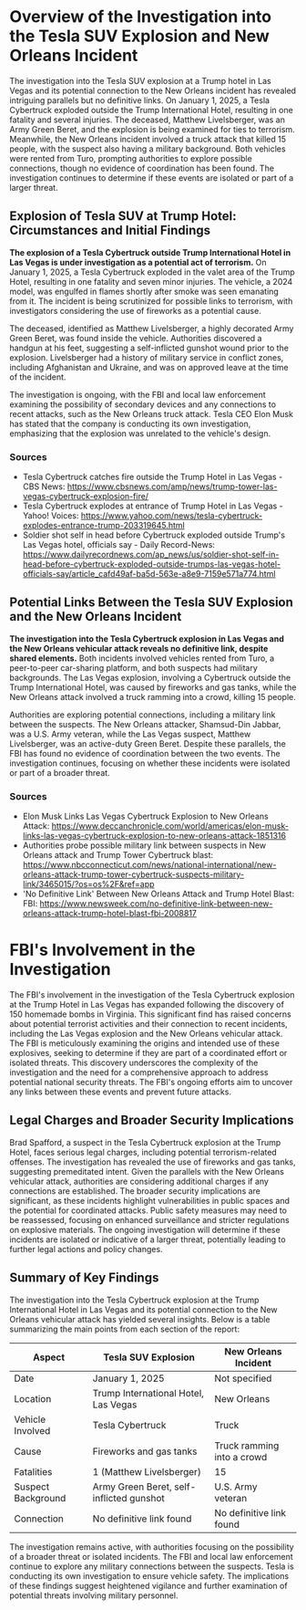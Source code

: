 # Overview of the Investigation into the Tesla SUV Explosion and New Orleans Incident

The investigation into the Tesla SUV explosion at a Trump hotel in Las Vegas and its potential connection to the New Orleans incident has revealed intriguing parallels but no definitive links. On January 1, 2025, a Tesla Cybertruck exploded outside the Trump International Hotel, resulting in one fatality and several injuries. The deceased, Matthew Livelsberger, was an Army Green Beret, and the explosion is being examined for ties to terrorism. Meanwhile, the New Orleans incident involved a truck attack that killed 15 people, with the suspect also having a military background. Both vehicles were rented from Turo, prompting authorities to explore possible connections, though no evidence of coordination has been found. The investigation continues to determine if these events are isolated or part of a larger threat.

## Explosion of Tesla SUV at Trump Hotel: Circumstances and Initial Findings

**The explosion of a Tesla Cybertruck outside Trump International Hotel in Las Vegas is under investigation as a potential act of terrorism.** On January 1, 2025, a Tesla Cybertruck exploded in the valet area of the Trump Hotel, resulting in one fatality and seven minor injuries. The vehicle, a 2024 model, was engulfed in flames shortly after smoke was seen emanating from it. The incident is being scrutinized for possible links to terrorism, with investigators considering the use of fireworks as a potential cause.

The deceased, identified as Matthew Livelsberger, a highly decorated Army Green Beret, was found inside the vehicle. Authorities discovered a handgun at his feet, suggesting a self-inflicted gunshot wound prior to the explosion. Livelsberger had a history of military service in conflict zones, including Afghanistan and Ukraine, and was on approved leave at the time of the incident.

The investigation is ongoing, with the FBI and local law enforcement examining the possibility of secondary devices and any connections to recent attacks, such as the New Orleans truck attack. Tesla CEO Elon Musk has stated that the company is conducting its own investigation, emphasizing that the explosion was unrelated to the vehicle's design.

### Sources
- Tesla Cybertruck catches fire outside the Trump Hotel in Las Vegas - CBS News: https://www.cbsnews.com/amp/news/trump-tower-las-vegas-cybertruck-explosion-fire/
- Tesla Cybertruck explodes at entrance of Trump Hotel in Las Vegas - Yahoo! Voices: https://www.yahoo.com/news/tesla-cybertruck-explodes-entrance-trump-203319645.html
- Soldier shot self in head before Cybertruck exploded outside Trump's Las Vegas hotel, officials say - Daily Record-News: https://www.dailyrecordnews.com/ap_news/us/soldier-shot-self-in-head-before-cybertruck-exploded-outside-trumps-las-vegas-hotel-officials-say/article_cafd49af-ba5d-563e-a8e9-7159e571a774.html

## Potential Links Between the Tesla SUV Explosion and the New Orleans Incident

**The investigation into the Tesla Cybertruck explosion in Las Vegas and the New Orleans vehicular attack reveals no definitive link, despite shared elements.** Both incidents involved vehicles rented from Turo, a peer-to-peer car-sharing platform, and both suspects had military backgrounds. The Las Vegas explosion, involving a Cybertruck outside the Trump International Hotel, was caused by fireworks and gas tanks, while the New Orleans attack involved a truck ramming into a crowd, killing 15 people.

Authorities are exploring potential connections, including a military link between the suspects. The New Orleans attacker, Shamsud-Din Jabbar, was a U.S. Army veteran, while the Las Vegas suspect, Matthew Livelsberger, was an active-duty Green Beret. Despite these parallels, the FBI has found no evidence of coordination between the two events. The investigation continues, focusing on whether these incidents were isolated or part of a broader threat.

### Sources
- Elon Musk Links Las Vegas Cybertruck Explosion to New Orleans Attack: https://www.deccanchronicle.com/world/americas/elon-musk-links-las-vegas-cybertruck-explosion-to-new-orleans-attack-1851316
- Authorities probe possible military link between suspects in New Orleans attack and Trump Tower Cybertruck blast: https://www.nbcconnecticut.com/news/national-international/new-orleans-attack-trump-tower-cybertruck-suspects-military-link/3465015/?os=os%2F&ref=app
- 'No Definitive Link' Between New Orleans Attack and Trump Hotel Blast: FBI: https://www.newsweek.com/no-definitive-link-between-new-orleans-attack-trump-hotel-blast-fbi-2008817

# FBI's Involvement in the Investigation

The FBI's involvement in the investigation of the Tesla Cybertruck explosion at the Trump Hotel in Las Vegas has expanded following the discovery of 150 homemade bombs in Virginia. This significant find has raised concerns about potential terrorist activities and their connection to recent incidents, including the Las Vegas explosion and the New Orleans vehicular attack. The FBI is meticulously examining the origins and intended use of these explosives, seeking to determine if they are part of a coordinated effort or isolated threats. This discovery underscores the complexity of the investigation and the need for a comprehensive approach to address potential national security threats. The FBI's ongoing efforts aim to uncover any links between these events and prevent future attacks.

## Legal Charges and Broader Security Implications

Brad Spafford, a suspect in the Tesla Cybertruck explosion at the Trump Hotel, faces serious legal charges, including potential terrorism-related offenses. The investigation has revealed the use of fireworks and gas tanks, suggesting premeditated intent. Given the parallels with the New Orleans vehicular attack, authorities are considering additional charges if any connections are established. The broader security implications are significant, as these incidents highlight vulnerabilities in public spaces and the potential for coordinated attacks. Public safety measures may need to be reassessed, focusing on enhanced surveillance and stricter regulations on explosive materials. The ongoing investigation will determine if these incidents are isolated or indicative of a larger threat, potentially leading to further legal actions and policy changes.

## Summary of Key Findings

The investigation into the Tesla Cybertruck explosion at the Trump International Hotel in Las Vegas and its potential connection to the New Orleans vehicular attack has yielded several insights. Below is a table summarizing the main points from each section of the report:

| Aspect                          | Tesla SUV Explosion                          | New Orleans Incident                      |
|---------------------------------|----------------------------------------------|-------------------------------------------|
| Date                            | January 1, 2025                              | Not specified                             |
| Location                        | Trump International Hotel, Las Vegas         | New Orleans                               |
| Vehicle Involved                | Tesla Cybertruck                             | Truck                                     |
| Cause                           | Fireworks and gas tanks                      | Truck ramming into a crowd                |
| Fatalities                      | 1 (Matthew Livelsberger)                     | 15                                        |
| Suspect Background              | Army Green Beret, self-inflicted gunshot     | U.S. Army veteran                         |
| Connection                      | No definitive link found                     | No definitive link found                  |

The investigation remains active, with authorities focusing on the possibility of a broader threat or isolated incidents. The FBI and local law enforcement continue to explore any military connections between the suspects. Tesla is conducting its own investigation to ensure vehicle safety. The implications of these findings suggest heightened vigilance and further examination of potential threats involving military personnel.